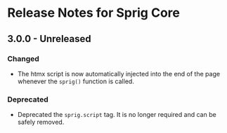 # Release Notes for Sprig Core

## 3.0.0 - Unreleased
### Changed
- The htmx script is now automatically injected into the end of the page whenever the `sprig()` function is called.

### Deprecated
- Deprecated the `sprig.script` tag. It is no longer required and can be safely removed.
